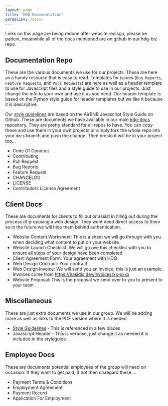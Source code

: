 ```yaml
---
layout: page
title: "HDG Documentation"
permalink: /docs/
---
```


Links on this page are being redone after website redisgn, please be patient, meanwhile all of the docs mentioned are on github in our hdg-biz repo.

## Documentation Repo

These are the various documents we use for our projects. These are here as a handy resource that is easy to read. Templates for issues (`Bug Reports`, `Feature Requests`, and `Pull Requests`) are here as well as a header template to use for Javascript files and a style guide to use in our projects. Just change the info to your own and use it as you need. Our header template is based on the Python style guide for header templates but we like it because it is descriptive. 

Our [style guidelines](/styleguide) are based on the AirBNB Javascript Style Guide on Github. These are documents we have available in our main [hdg-docs](https://github.com/hasidicdevs/hdg-docs) repository. They are pretty standard for all repos to have. You can copy these and use them in your own projects or simply fork the whole repo into your `docs` branch and push the change. Then presto it will be in your project too...

- Code Of Conduct
- Contributing
- Pull Request
- Bug Reports
- Feature Request
- CHANGELOG
- LICENSE
- Contributors License Agreement

## Client Docs

These are documents for clients to fill out or assist in filling out during the process of proposing a web design. They wont need direct access to them so in the future we will hide them behind authentication. 

- Website Content Worksheet: This is a sheet we will go through with you when deciding what content to put on your website
- Website Launch Checklist: We will go ove this checklist with you to ensure all steps of your design have been completed
- Client Agreement Form: Your agreement with HDG
- Web Design Contract: Your contract
- Web Design Invoice: We will send you an invoice, this is just an example. Invoices come from https://hasidic.dev/invoices/xx-xxxx 
- Website Proposal: This is the proposal we send over to you to present to your team

## Miscellaneous

These are just extra documents we use in our group. We will be adding more as well as links to the PDF version where it is needed

- [Style Guidelines](/styleguide) - This is referenced in a few places
- Javascript Header - This is verbose, just change it as needed it is included in the styleguide

## Employee Docs

These are documents potential employees of the group will need on occasion. If they want to get paid, if not then disregard these....

- Payment Terms & Conditions
- Employment Agreement
- Payment Record
- Application For Employment